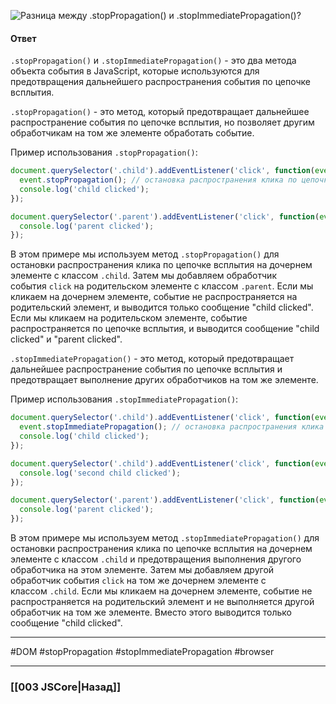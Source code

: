 ![Разница между `.stopPropagation()` и `.stopImmediatePropagation()`?](https://youtu.be/kx3dR6ztICU?t=580)

#### Ответ

`.stopPropagation()` и `.stopImmediatePropagation()` - это два метода объекта события в JavaScript, которые используются для предотвращения дальнейшего распространения события по цепочке всплытия.

`.stopPropagation()` - это метод, который предотвращает дальнейшее распространение события по цепочке всплытия, но позволяет другим обработчикам на том же элементе обработать событие.

Пример использования `.stopPropagation()`:

```javascript
document.querySelector('.child').addEventListener('click', function(event) {
  event.stopPropagation(); // остановка распространения клика по цепочке всплытия
  console.log('child clicked');
});

document.querySelector('.parent').addEventListener('click', function(event) {
  console.log('parent clicked');
});
```

В этом примере мы используем метод `.stopPropagation()` для остановки распространения клика по цепочке всплытия на дочернем элементе с классом `.child`. Затем мы добавляем обработчик события `click` на родительском элементе с классом `.parent`. Если мы кликаем на дочернем элементе, событие не распространяется на родительский элемент, и выводится только сообщение "child clicked". Если мы кликаем на родительском элементе, событие распространяется по цепочке всплытия, и выводится сообщение "child clicked" и "parent clicked".

`.stopImmediatePropagation()` - это метод, который предотвращает дальнейшее распространение события по цепочке всплытия и предотвращает выполнение других обработчиков на том же элементе.

Пример использования `.stopImmediatePropagation()`:

```javascript
document.querySelector('.child').addEventListener('click', function(event) {
  event.stopImmediatePropagation(); // остановка распространения клика по цепочке всплытия и выполнение других обработчиков на этом элементе
  console.log('child clicked');
});

document.querySelector('.child').addEventListener('click', function(event) {
  console.log('second child clicked');
});

document.querySelector('.parent').addEventListener('click', function(event) {
  console.log('parent clicked');
});
```

В этом примере мы используем метод `.stopImmediatePropagation()` для остановки распространения клика по цепочке всплытия на дочернем элементе с классом `.child` и предотвращения выполнения другого обработчика на этом элементе. Затем мы добавляем другой обработчик события `click` на том же дочернем элементе с классом `.child`. Если мы кликаем на дочернем элементе, событие не распространяется на родительский элемент и не выполняется другой обработчик на том же элементе. Вместо этого выводится только сообщение "child clicked".

___
#DOM #stopPropagation #stopImmediatePropagation #browser 

___

### [[003 JSCore|Назад]]
